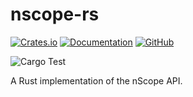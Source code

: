 # nscope-rs
[![Crates.io](https://img.shields.io/crates/v/nscope)](https://crates.io/crates/nscope)
[![Documentation](https://docs.rs/nscope/badge.svg)](https://docs.rs/nscope)
[![GitHub](https://img.shields.io/github/license/nlabs-nscope/nscope-rs)](LICENSE)

![Cargo Test](https://github.com/nLabs-nScope/nscope-rs/workflows/Cargo%20Test/badge.svg)

A Rust implementation of the nScope API.
